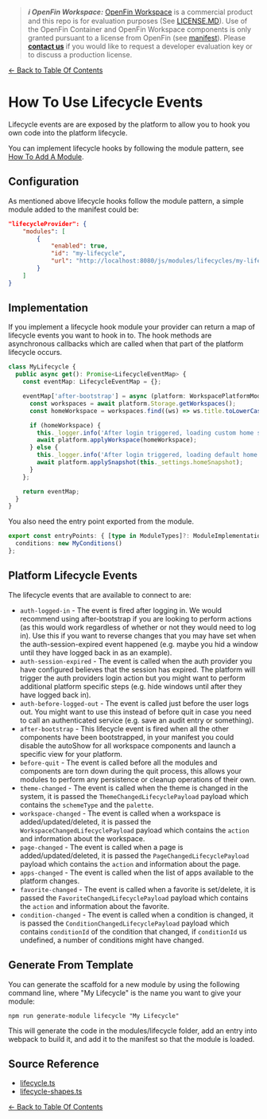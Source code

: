 > **_:information_source: OpenFin Workspace:_** [OpenFin Workspace](https://www.openfin.co/workspace/) is a commercial product and this repo is for evaluation purposes (See [LICENSE.MD](../LICENSE.MD)). Use of the OpenFin Container and OpenFin Workspace components is only granted pursuant to a license from OpenFin (see [manifest](../public/manifest.fin.json)). Please [**contact us**](https://www.openfin.co/workspace/poc/) if you would like to request a developer evaluation key or to discuss a production license.

[<- Back to Table Of Contents](../README.md)

# How To Use Lifecycle Events

Lifecycle events are are exposed by the platform to allow you to hook you own code into the platform lifecycle.

You can implement lifecycle hooks by following the module pattern, see [How To Add A Module](./how-to-add-a-module.md).

## Configuration

As mentioned above lifecycle hooks follow the module pattern, a simple module added to the manifest could be:

```json
"lifecycleProvider": {
    "modules": [
        {
            "enabled": true,
            "id": "my-lifecycle",
            "url": "http://localhost:8080/js/modules/lifecycles/my-lifecycle.bundle.js"
        }
    ]
}
```

## Implementation

If you implement a lifecycle hook module your provider can return a map of lifecycle events you want to hook in to. The hook methods are asynchronous callbacks which are called when that part of the platform lifecycle occurs.

```ts
class MyLifecycle {
  public async get(): Promise<LifecycleEventMap> {
    const eventMap: LifecycleEventMap = {};

    eventMap['after-bootstrap'] = async (platform: WorkspacePlatformModule) => {
      const workspaces = await platform.Storage.getWorkspaces();
      const homeWorkspace = workspaces.find((ws) => ws.title.toLowerCase() === 'my-snapshot');

      if (homeWorkspace) {
        this._logger.info('After login triggered, loading custom home snapshot');
        await platform.applyWorkspace(homeWorkspace);
      } else {
        this._logger.info('After login triggered, loading default home snapshot');
        await platform.applySnapshot(this._settings.homeSnapshot);
      }
    };

    return eventMap;
  }
}
```

You also need the entry point exported from the module.

```ts
export const entryPoints: { [type in ModuleTypes]?: ModuleImplementation } = {
  conditions: new MyConditions()
};
```

## Platform Lifecycle Events

The lifecycle events that are available to connect to are:

- `auth-logged-in` - The event is fired after logging in. We would recommend using after-bootstrap if you are looking to perform actions (as this would work regardless of whether or not they would need to log in). Use this if you want to reverse changes that you may have set when the auth-session-expired event happened (e.g. maybe you hid a window until they have logged back in as an example).
- `auth-session-expired` - The event is called when the auth provider you have configured believes that the session has expired. The platform will trigger the auth providers login action but you might want to perform additional platform specific steps (e.g. hide windows until after they have logged back in).
- `auth-before-logged-out` - The event is called just before the user logs out. You might want to use this instead of before quit in case you need to call an authenticated service (e.g. save an audit entry or something).
- `after-bootstrap` - This lifecycle event is fired when all the other components have been bootstrapped, in your manifest you could disable the autoShow for all workspace components and launch a specific view for your platform.
- `before-quit` - The event is called before all the modules and components are torn down during the quit process, this allows your modules to perform any persistence or cleanup operations of their own.
- `theme-changed` - The event is called when the theme is changed in the system, it is passed the `ThemeChangedLifecyclePayload` payload which contains the `schemeType` and the `palette`.
- `workspace-changed` - The event is called when a workspace is added/updated/deleted, it is passed the `WorkspaceChangedLifecyclePayload` payload which contains the `action` and information about the workspace.
- `page-changed` - The event is called when a page is added/updated/deleted, it is passed the `PageChangedLifecyclePayload` payload which contains the `action` and information about the page.
- `apps-changed` - The event is called when the list of apps available to the platform changes.
- `favorite-changed` - The event is called when a favorite is set/delete, it is passed the `FavoriteChangedLifecyclePayload` payload which contains the `action` and information about the favorite.
- `condition-changed` - The event is called when a condition is changed, it is passed the `ConditionChangedLifecyclePayload` payload which contains `conditionId` of the condition that changed, if `conditionId` us undefined, a number of conditions might have changed.

## Generate From Template

You can generate the scaffold for a new module by using the following command line, where "My Lifecycle" is the name you want to give your module:

```shell
npm run generate-module lifecycle "My Lifecycle"
```

This will generate the code in the modules/lifecycle folder, add an entry into webpack to build it, and add it to the manifest so that the module is loaded.

## Source Reference

- [lifecycle.ts](../client/src/framework/lifecycle.ts)
- [lifecycle-shapes.ts](../client/src/framework/shapes/lifecycle-shapes.ts)

[<- Back to Table Of Contents](../README.md)
